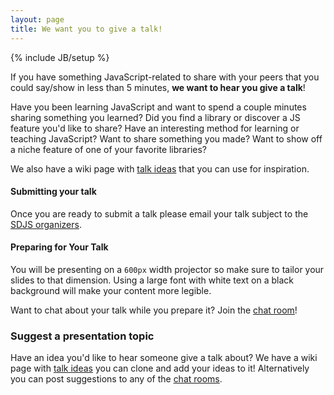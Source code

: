 ```yaml
---
layout: page
title: We want you to give a talk!
---
```

{% include JB/setup %}

If you have something JavaScript-related to share with your peers that you could say/show in less than 5 minutes, **we want to hear you give a talk**!

Have you been learning JavaScript and want to spend a couple minutes sharing something you learned? Did you find a library or discover a JS feature you'd like to share? Have an interesting method for learning or teaching JavaScript? Want to share something you made? Want to show off a niche feature of one of your favorite libraries?

We also have a wiki page with [talk ideas][1] that you can use for inspiration.


#### Submitting your talk

Once you are ready to submit a talk please email your talk subject to the [SDJS organizers](mailto:sandiegojs-organizers@googlegroups.com).

#### Preparing for Your Talk

You will be presenting on a `600px` width projector so make sure to tailor your slides to that dimension. Using a large font with white text on a black background will make your content more legible.

Want to chat about your talk while you prepare it?  Join the [chat room][2]!


### Suggest a presentation topic

Have an idea you'd like to hear someone give a talk about?  We have a wiki page with [talk ideas][1] you can clone and add your ideas to it! Alternatively you can post suggestions to any of the [chat rooms][2].

[1]: https://github.com/sandiegojs/sandiegojs.github.com/wiki/Talk-Ideas
[2]: /chat-room.html
